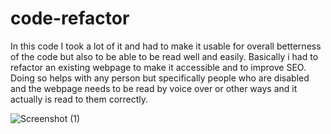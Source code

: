 # code-refactor

In this code I took a lot of it and had to make it usable for overall betterness of the code but also to be able to be read well and easily. Basically i had to refactor an existing webpage to make it accessible and to improve SEO. Doing so helps with any person but specifically people who are disabled and the webpage needs to be read by voice over or other ways and it actually is read to them correctly.


![Screenshot (1)](https://user-images.githubusercontent.com/1888113/147426213-a90f0d64-a92d-49be-8f23-523d789278ed.png)